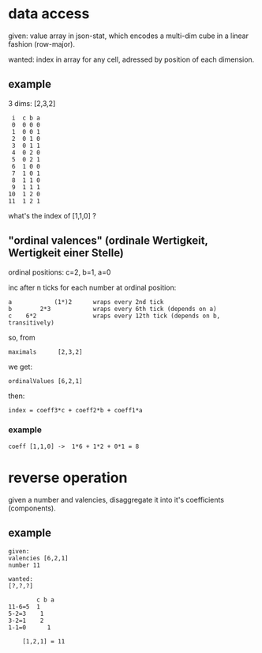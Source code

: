 # data access

given: value array in json-stat, which encodes a multi-dim cube in a linear fashion (row-major).

wanted: index in array for any cell, adressed by position of each dimension.

## example

3 dims: [2,3,2]

     i  c b a
     0  0 0 0
     1  0 0 1
     2  0 1 0
     3  0 1 1
     4  0 2 0
     5  0 2 1
     6  1 0 0
     7  1 0 1
     8  1 1 0
     9  1 1 1
    10  1 2 0
    11  1 2 1

what's the index of [1,1,0] ?

## "ordinal valences" (ordinale Wertigkeit, Wertigkeit einer Stelle)

ordinal positions: c=2, b=1, a=0

inc after n ticks for each number at ordinal position:

    a            (1*)2      wraps every 2nd tick
    b        2*3            wraps every 6th tick (depends on a)
    c    6*2                wraps every 12th tick (depends on b, transitively)

so, from

    maximals      [2,3,2]

we get:

    ordinalValues [6,2,1]

then:

    index = coeff3*c + coeff2*b + coeff1*a

### example

    coeff [1,1,0] ->  1*6 + 1*2 + 0*1 = 8

# reverse operation

given a number and valencies, disaggregate it into it's coefficients (components).

## example

    given:
    valencies [6,2,1]
    number 11

    wanted:
    [?,?,?]

            c b a
    11-6=5  1
    5-2=3    1
    3-2=1    2
    1-1=0      1

        [1,2,1] = 11
